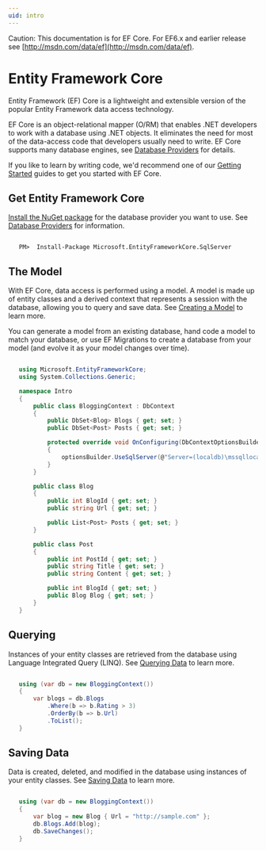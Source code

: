 ```yaml
---
uid: intro
---
```

Caution: This documentation is for EF Core. For EF6.x and earlier release see [http://msdn.com/data/ef](http://msdn.com/data/ef).

  # Entity Framework Core

Entity Framework (EF) Core is a lightweight and extensible version of the popular Entity Framework data access technology.

EF Core is an object-relational mapper (O/RM) that enables .NET developers to work with a database using .NET objects. It eliminates the need for most of the data-access code that developers usually need to write. EF Core supports many database engines, see [Database Providers](providers/index.md) for details.

If you like to learn by writing code, we'd recommend one of our [Getting Started](platforms/index.md) guides to get you started with EF Core.

  ## Get Entity Framework Core

[Install the NuGet package](https://docs.nuget.org/consume) for the database provider you want to use. See [Database Providers](providers/index.md) for information.

<!-- literal_block {"ids": [], "classes": [], "xml:space": "preserve", "backrefs": [], "linenos": false, "dupnames": [], "language": "text", "highlight_args": {}, "names": []} -->

````text

   PM>  Install-Package Microsoft.EntityFrameworkCore.SqlServer
   ````

  ## The Model

With EF Core, data access is performed using a model. A model is made up of entity classes and a derived context that represents a session with the database, allowing you to query and save data. See [Creating a Model](modeling/index.md) to learn more.

You can generate a model from an existing database, hand code a model to match your database, or use EF Migrations to create a database from your model (and evolve it as your model changes over time).

<!-- literal_block {"ids": [], "classes": [], "xml:space": "preserve", "backrefs": [], "linenos": true, "dupnames": [], "language": "c#", "highlight_args": {}, "names": []} -->

````c#

   using Microsoft.EntityFrameworkCore;
   using System.Collections.Generic;

   namespace Intro
   {
       public class BloggingContext : DbContext
       {
           public DbSet<Blog> Blogs { get; set; }
           public DbSet<Post> Posts { get; set; }

           protected override void OnConfiguring(DbContextOptionsBuilder optionsBuilder)
           {
               optionsBuilder.UseSqlServer(@"Server=(localdb)\mssqllocaldb;Database=MyDatabase;Trusted_Connection=True;");
           }
       }

       public class Blog
       {
           public int BlogId { get; set; }
           public string Url { get; set; }

           public List<Post> Posts { get; set; }
       }

       public class Post
       {
           public int PostId { get; set; }
           public string Title { get; set; }
           public string Content { get; set; }

           public int BlogId { get; set; }
           public Blog Blog { get; set; }
       }
   }
   ````

  ## Querying

Instances of your entity classes are retrieved from the database using Language Integrated Query (LINQ). See [Querying Data](querying/index.md) to learn more.

<!-- literal_block {"ids": [], "classes": [], "xml:space": "preserve", "backrefs": [], "linenos": true, "dupnames": [], "language": "c#", "highlight_args": {}, "names": []} -->

````c#

   using (var db = new BloggingContext())
   {
       var blogs = db.Blogs
           .Where(b => b.Rating > 3)
           .OrderBy(b => b.Url)
           .ToList();
   }
   ````

  ## Saving Data

Data is created, deleted, and modified in the database using instances of your entity classes. See [Saving Data](saving/index.md) to learn more.

<!-- literal_block {"ids": [], "classes": [], "xml:space": "preserve", "backrefs": [], "linenos": true, "dupnames": [], "language": "c#", "highlight_args": {}, "names": []} -->

````c#

   using (var db = new BloggingContext())
   {
       var blog = new Blog { Url = "http://sample.com" };
       db.Blogs.Add(blog);
       db.SaveChanges();
   }
   ````
